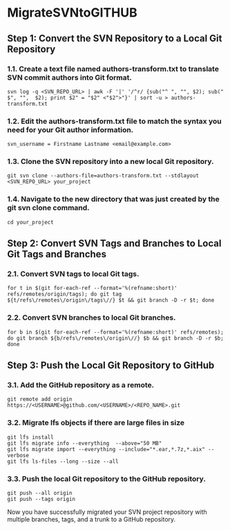 # MigrateSVNtoGITHUB
## Step 1: Convert the SVN Repository to a Local Git Repository
### 1.1. Create a text file named authors-transform.txt to translate SVN commit authors into Git format.
```
svn log -q <SVN_REPO_URL> | awk -F '|' '/^r/ {sub("^ ", "", $2); sub(" $", "",  $2); print $2" = "$2" <"$2">"}' | sort -u > authors-transform.txt
```
### 1.2. Edit the authors-transform.txt file to match the syntax you need for your Git author information.
```
svn_username = Firstname Lastname <email@example.com>
```
### 1.3. Clone the SVN repository into a new local Git repository.
```
git svn clone --authors-file=authors-transform.txt --stdlayout <SVN_REPO_URL> your_project
```
### 1.4. Navigate to the new directory that was just created by the git svn clone command.
```
cd your_project
```
## Step 2: Convert SVN Tags and Branches to Local Git Tags and Branches
### 2.1. Convert SVN tags to local Git tags.
```
for t in $(git for-each-ref --format='%(refname:short)' refs/remotes/origin/tags); do git tag ${t/refs\/remotes\/origin\/tags\//} $t && git branch -D -r $t; done
```
### 2.2. Convert SVN branches to local Git branches.
```
for b in $(git for-each-ref --format='%(refname:short)' refs/remotes); do git branch ${b/refs\/remotes\/origin\//} $b && git branch -D -r $b; done
```
## Step 3: Push the Local Git Repository to GitHub
### 3.1. Add the GitHub repository as a remote.
```
git remote add origin https://<USERNAME>@github.com/<USERNAME>/<REPO_NAME>.git
```
### 3.2. Migrate lfs objects if there are large files in size
```
git lfs install
git lfs migrate info --everything  --above="50 MB"
git lfs migrate import --everything --include="*.ear,*.7z,*.aix" --verbose
git lfs ls-files --long --size --all
```
### 3.3. Push the local Git repository to the GitHub repository.
```
git push --all origin
git push --tags origin
```
Now you have successfully migrated your SVN project repository with multiple branches, tags, and a trunk to a GitHub repository.

